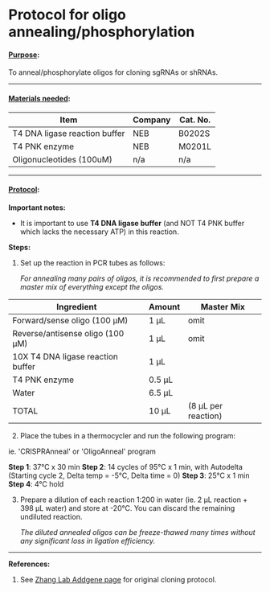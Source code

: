 # Protocol for oligo annealing/phosphorylation

#### <u>Purpose</u>:

To anneal/phosphorylate oligos for cloning sgRNAs or shRNAs.

---
#### <u>Materials needed</u>:
| Item | Company | Cat. No. |
| ---- | ------- | -------- |
| T4 DNA ligase reaction buffer | NEB | B0202S |
| T4 PNK enzyme | NEB | M0201L |
| Oligonucleotides (100uM) | n/a | n/a |

---
#### <u>Protocol</u>:

**Important notes:**
- It is important to use **T4 DNA ligase buffer** (and NOT T4 PNK buffer which lacks the necessary ATP) in this reaction.

**Steps:**

1. Set up the reaction in PCR tubes as follows:

	*For annealing many pairs of oligos, it is recommended to first prepare a master mix of everything except the oligos.*

| Ingredient | Amount | Master Mix |
| ---- | ------- | -------- |
| Forward/sense oligo (100 &mu;M) | 1 &mu;L | omit |
| Reverse/antisense oligo (100 &mu;M) | 1 &mu;L | omit |
| 10X T4 DNA ligase reaction buffer | 1 &mu;L |  |
| T4 PNK enzyme | 0.5 &mu;L |  |
| Water | 6.5 &mu;L | |
| TOTAL | 10 &mu;L | (8 &mu;L per reaction) |



2. Place the tubes in a thermocycler and run the following program:

  ie. 'CRISPRAnneal' or 'OligoAnneal' program

  **Step 1**: 37&deg;C x 30 min
  **Step 2**: 14 cycles of 95&deg;C x 1 min, with Autodelta (Starting cycle 2, Delta temp = -5&deg;C, Delta time = 0)
  **Step 3**: 25&deg;C x 1 min
  **Step 4**: 4&deg;C hold  
  
  

3. Prepare a dilution of each reaction 1:200 in water (ie. 2 &mu;L reaction + 398 &mu;L water) and store at -20&deg;C. You can discard the remaining undiluted reaction.

	*The diluted annealed oligos can be freeze-thawed many times without any significant loss in ligation efficiency.*
	
---
**References:**

1. See [Zhang Lab Addgene page](https://www.addgene.org/crispr/zhang/) for original cloning protocol.

